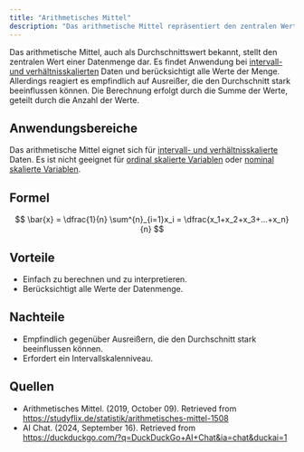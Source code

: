 ```yaml
---
title: "Arithmetisches Mittel"
description: "Das arithmetische Mittel repräsentiert den zentralen Wert einer Datenmenge und wird bei intervall- und verhältnisskalierten Daten angewendet. Es berücksichtigt alle Werte, ist jedoch empfindlich gegenüber Ausreißern. Die Formel ist die Summe der Werte geteilt durch die Anzahl der Werte."
---
```


Das arithmetische Mittel, auch als Durchschnittswert bekannt, stellt den zentralen Wert einer Datenmenge dar. Es findet Anwendung bei [intervall- und verhältnisskalierten](/open-fidup/lerninhalte/kardinalskala/) Daten und berücksichtigt alle Werte der Menge. Allerdings reagiert es empfindlich auf Ausreißer, die den Durchschnitt stark beeinflussen können. Die Berechnung erfolgt durch die Summe der Werte, geteilt durch die Anzahl der Werte.

## Anwendungsbereiche
Das arithmetische Mittel eignet sich für [intervall- und verhältnisskalierte](/open-fidup/lerninhalte/kardinalskala/) Daten. Es ist nicht geeignet für [ordinal skalierte Variablen](/open-fidup/lerninhalte/ordinalskala/) oder [nominal skalierte Variablen](/open-fidup/lerninhalte/nominalskala/).

## Formel

$$
\bar{x} = \dfrac{1}{n} \sum^{n}_{i=1}x_i = \dfrac{x_1+x_2+x_3+...+x_n}{n}
$$

## Vorteile
- Einfach zu berechnen und zu interpretieren.
- Berücksichtigt alle Werte der Datenmenge.

## Nachteile
- Empfindlich gegenüber Ausreißern, die den Durchschnitt stark beeinflussen können.
- Erfordert ein Intervallskalenniveau.

## Quellen
- Arithmetisches Mittel. (2019, October 09). Retrieved from https://studyflix.de/statistik/arithmetisches-mittel-1508
- AI Chat. (2024, September 16). Retrieved from https://duckduckgo.com/?q=DuckDuckGo+AI+Chat&ia=chat&duckai=1